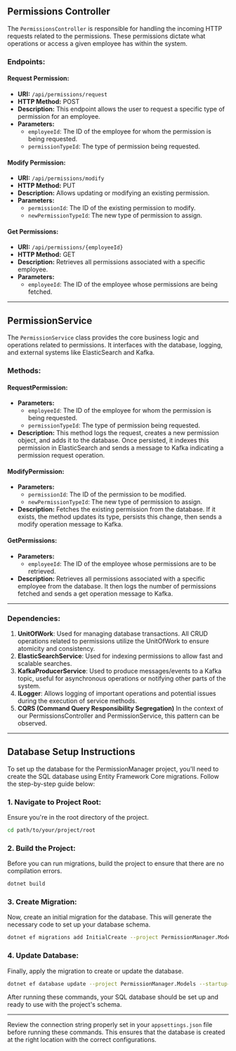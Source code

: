 ## Permissions Controller

The `PermissionsController` is responsible for handling the incoming HTTP requests related to the permissions. These permissions dictate what operations or access a given employee has within the system.

### Endpoints:

#### Request Permission:
- **URI:** `/api/permissions/request`
- **HTTP Method:** POST
- **Description:** This endpoint allows the user to request a specific type of permission for an employee.
- **Parameters:** 
  - `employeeId`: The ID of the employee for whom the permission is being requested.
  - `permissionTypeId`: The type of permission being requested.

#### Modify Permission:
- **URI:** `/api/permissions/modify`
- **HTTP Method:** PUT
- **Description:** Allows updating or modifying an existing permission.
- **Parameters:** 
  - `permissionId`: The ID of the existing permission to modify.
  - `newPermissionTypeId`: The new type of permission to assign.

#### Get Permissions:
- **URI:** `/api/permissions/{employeeId}`
- **HTTP Method:** GET
- **Description:** Retrieves all permissions associated with a specific employee.
- **Parameters:** 
  - `employeeId`: The ID of the employee whose permissions are being fetched.

---

## PermissionService

The `PermissionService` class provides the core business logic and operations related to permissions. It interfaces with the database, logging, and external systems like ElasticSearch and Kafka.

### Methods:

#### RequestPermission:
- **Parameters:** 
  - `employeeId`: The ID of the employee for whom the permission is being requested.
  - `permissionTypeId`: The type of permission being requested.
- **Description:** This method logs the request, creates a new permission object, and adds it to the database. Once persisted, it indexes this permission in ElasticSearch and sends a message to Kafka indicating a permission request operation.

#### ModifyPermission:
- **Parameters:** 
  - `permissionId`: The ID of the permission to be modified.
  - `newPermissionTypeId`: The new type of permission to assign.
- **Description:** Fetches the existing permission from the database. If it exists, the method updates its type, persists this change, then sends a modify operation message to Kafka.

#### GetPermissions:
- **Parameters:** 
  - `employeeId`: The ID of the employee whose permissions are to be retrieved.
- **Description:** Retrieves all permissions associated with a specific employee from the database. It then logs the number of permissions fetched and sends a get operation message to Kafka.

---

### Dependencies:

1. **UnitOfWork**: Used for managing database transactions. All CRUD operations related to permissions utilize the UnitOfWork to ensure atomicity and consistency.
2. **ElasticSearchService**: Used for indexing permissions to allow fast and scalable searches.
3. **KafkaProducerService**: Used to produce messages/events to a Kafka topic, useful for asynchronous operations or notifying other parts of the system.
4. **ILogger<PermissionService>**: Allows logging of important operations and potential issues during the execution of service methods.
5. **CQRS (Command Query Responsibility Segregation)**  In the context of our PermissionsController and PermissionService, this pattern can be observed.

---
## Database Setup Instructions

To set up the database for the PermissionManager project, you'll need to create the SQL database using Entity Framework Core migrations. Follow the step-by-step guide below:

### 1. Navigate to Project Root:
Ensure you're in the root directory of the project.  

```bash
cd path/to/your/project/root
```

### 2. Build the Project:
Before you can run migrations, build the project to ensure that there are no compilation errors.

```bash
dotnet build
```

### 3. Create Migration:
Now, create an initial migration for the database. This will generate the necessary code to set up your database schema.

```bash
dotnet ef migrations add InitialCreate --project PermissionManager.Models --startup-project PermissionManager.API
```

### 4. Update Database:
Finally, apply the migration to create or update the database.

```bash
dotnet ef database update --project PermissionManager.Models --startup-project PermissionManager.API
```

After running these commands, your SQL database should be set up and ready to use with the project's schema.

---

Review the connection string properly set in your `appsettings.json` file before running these commands. This ensures that the database is created at the right location with the correct configurations.
